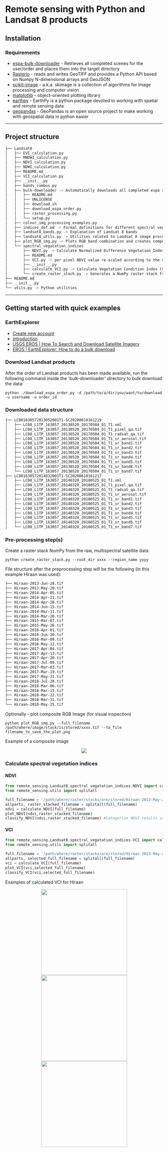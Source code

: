 # Remote sensing with Python and Landsat 8 products


## Installation

### Requirements

* [espa-bulk-downloader](https://github.com/unhcr/Jetson/tree/master/remote_sensing/Landsat8/bulk-downloader) - Retrieves all completed scenes for the user/order
and places them into the target directory
* [Rasterio](https://rasterio.readthedocs.io/en/latest/installation.html) - reads and writes GeoTIFF and provides a Python API based on Numpy N-dimensional arrays and GeoJSON
* [scikit-image](https://scikit-image.org/docs/dev/install.html) - a.k.a. skimage is a collection of algorithms for image processing and computer vision
* [matplotlib](https://matplotlib.org/3.1.1/users/installing.html) - object-oriented plotting library
* [earthpy](https://earthpy.readthedocs.io/en/latest/get-started.html#install-earthpy) - EarthPy is a python package devoted to working with spatial and remote sensing data
* [geopandas](https://geopandas.org/install.html) - GeoPandas is an open source project to make working with geospatial data in python easier



---



## Project structure 

```bash
├── Landsat8 
│   ├── EVI_calculation.py
│   ├── MNDWI_calculation.py
│   ├── NDVI_calculation.py
│   ├── NDWI_calculation.py
│   ├── README.md
│   ├── VCI_calculation.py
│   ├── __init__.py
│   ├── bands_combos.py
│   ├── bulk-downloader -> Automatically downloads all completed espa scenes
│   │   ├── README.md
│   │   ├── UNLICENSE
│   │   ├── download.sh
│   │   ├── download_espa_order.py
│   │   ├── raster_processing.py
│   │   └── setup.py
│   ├── colour_img_processing_examples.py
│   ├── indices_def.md -> Formal definitions for different spectral vegetation indices
│   ├── landsat8_bands.py -> Explanation of Landsat 8 bands
│   ├── landsat8_utils.py -> Utilities related to Landsat 8 image processing
│   ├── plot_RGB_img.py -> Plots RGB band combination and creates composite images
│   └── spectral_vegatation_indices
│       ├── NDVI.py -> Calculate Normalized Difference Vegetation Index (NDVI)
│       ├── README.md
│       ├── VCI.py -> per pixel NDVI value re-scaled according to the minimum and maximum values observed 
│       ├── __init__.py
│       ├── calculate_VCI.py -> Calculate Vegetation Condition Index (VCI)
│       └── create_raster_stack.py -> Generates a NumPy raster stack from multispectral satellite data
├── README.md
├── __init__.py
└── utils.py -> Python utilities
```




---

## Getting started with quick examples

### EarthExplorer

* [Create new account](https://ers.cr.usgs.gov/register)
* [Introduction](https://www.youtube.com/watch?v=eAmTxsg6ZYE)
* [USGS EROS | How To Search and Download Satellite Imagery](https://www.youtube.com/watch?v=Vp8-ZaONudA)
* [EROS | EarthExplorer: How to do a bulk download](https://www.youtube.com/watch?v=4IUpdB6jfLk)


### Download Landsat products
After the order of Landsat products has been made available, run the following command inside the 'bulk-downloader' directory to bulk download the data:

```console
python ./download_espa_order.py -d /path/to/a/dir/you/want/to/download -u username -o order_id
```

### Downloaded data structure 

```bash
├── LC081630572013052001T1-SC20200610161219
│   ├── LC08_L1TP_163057_20130520_20170504_01_T1.xml
│   ├── LC08_L1TP_163057_20130520_20170504_01_T1_pixel_qa.tif
│   ├── LC08_L1TP_163057_20130520_20170504_01_T1_radsat_qa.tif
│   ├── LC08_L1TP_163057_20130520_20170504_01_T1_sr_aerosol.tif
│   ├── LC08_L1TP_163057_20130520_20170504_01_T1_sr_band1.tif
│   ├── LC08_L1TP_163057_20130520_20170504_01_T1_sr_band2.tif
│   ├── LC08_L1TP_163057_20130520_20170504_01_T1_sr_band3.tif
│   ├── LC08_L1TP_163057_20130520_20170504_01_T1_sr_band4.tif
│   ├── LC08_L1TP_163057_20130520_20170504_01_T1_sr_band5.tif
│   ├── LC08_L1TP_163057_20130520_20170504_01_T1_sr_band6.tif
│   └── LC08_L1TP_163057_20130520_20170504_01_T1_sr_band7.tif
├── LC081630572014032001T1-SC20200610161217
│   ├── LC08_L1TP_163057_20140320_20180525_01_T1.xml
│   ├── LC08_L1TP_163057_20140320_20180525_01_T1_pixel_qa.tif
│   ├── LC08_L1TP_163057_20140320_20180525_01_T1_radsat_qa.tif
│   ├── LC08_L1TP_163057_20140320_20180525_01_T1_sr_aerosol.tif
│   ├── LC08_L1TP_163057_20140320_20180525_01_T1_sr_band1.tif
│   ├── LC08_L1TP_163057_20140320_20180525_01_T1_sr_band2.tif
│   ├── LC08_L1TP_163057_20140320_20180525_01_T1_sr_band3.tif
│   ├── LC08_L1TP_163057_20140320_20180525_01_T1_sr_band4.tif
│   ├── LC08_L1TP_163057_20140320_20180525_01_T1_sr_band5.tif
│   ├── LC08_L1TP_163057_20140320_20180525_01_T1_sr_band6.tif
│   └── LC08_L1TP_163057_20140320_20180525_01_T1_sr_band7.tif
```



### Pre-processing step(s)
  
Create a raster stack NumPy from the raw, multispectral satellite data:
    
```console
python create_raster_stack.py --root_dir xxxx --region_name yyyy
```

File structure after the preprocessing step will be the following 
(in this example Hiraan was used):

```bash
├── Hiraan-2013-Jun-28.tif
├── Hiraan-2013-May-20.tif
├── Hiraan-2014-Apr-05.tif
├── Hiraan-2014-Apr-21.tif
├── Hiraan-2014-Apr-28.tif
├── Hiraan-2014-Jun-15.tif
├── Hiraan-2014-Mar-11.tif
├── Hiraan-2014-Mar-20.tif
├── Hiraan-2015-Mar-07.tif
├── Hiraan-2015-May-26.tif
├── Hiraan-2016-Apr-01.tif
├── Hiraan-2016-Jun-20.tif
├── Hiraan-2016-Mar-09.tif
├── Hiraan-2016-May-12.tif
├── Hiraan-2017-Apr-04.tif
├── Hiraan-2017-Apr-13.tif
├── Hiraan-2017-Apr-20.tif
├── Hiraan-2017-Jul-09.tif
├── Hiraan-2017-Mar-03.tif
├── Hiraan-2017-Mar-19.tif
├── Hiraan-2017-May-31.tif
├── Hiraan-2018-Jul-28.tif
├── Hiraan-2018-Mar-06.tif
├── Hiraan-2018-Mar-15.tif
├── Hiraan-2018-Mar-22.tif
├── Hiraan-2018-Mar-31.tif
└── Hiraan-2018-May-25.tif
```

Optionally - plot composite RGB Image (for visual inspection)

```console
python plot_RGB_img.py --full_filename /path/where/image/stack/is/stored/xxxx.tif --to_file filename_to_save_the_plot.png
```

Example of a composite image

<p align="center">
  <img src="https://github.com/unhcr/Jetson/tree/master/remote_sensing/examples/RGB-Hiraan-2018-Mar-06.png?raw=true"/>
</p>

    

### Calculate spectral vegetation indices

#### NDVI

```python
from remote_sensing.Landsat8.spectral_vegatation_indices.NDVI import calculate_NDVI, plot_NDVI, classify_NDVI
from remote_sensing.utils import splitall

full_filename = '/path/where/raster/stacks/are/stored/Hiraan-2013-May-20.tif'
allparts, raster_stacked_filename = splitall(full_filename)
ndvi = calculate_NDVI(full_filename)
plot_NDVI(ndvi,raster_stacked_filename)
classify_NDVI(ndvi,raster_stacked_filename) #Categorise NDVI results into useful classes
```


#### VCI

```python
from remote_sensing.Landsat8.spectral_vegatation_indices.VCI import calculate_VCI, plot_VCI, classify_VCI
from remote_sensing.utils import splitall

full_filename = '/path/where/raster/stacks/are/stored/Hiraan-2013-May-20.tif'
allparts, selected_full_filename = splitall(full_filename)
vci = calculate_VCI(full_filename)
plot_VCI(vci,selected_full_filename)
classify_VCI(vci,selected_full_filename) 
```

Examples of calculated VCI for Hiraan

<p align="center">
  <img src="https://github.com/unhcr/Jetson/tree/master/remote_sensing/examples/Hiraan-2017-Apr-20.png" width="275" />
  <img src="https://github.com/unhcr/Jetson/tree/master/remote_sensing/examples/Hiraan-2018-Mar-06.png" width="275" />
  <img src="https://github.com/unhcr/Jetson/tree/master/remote_sensing/examples/Hiraan-2018-May-25.png" width="275" />
</p>
